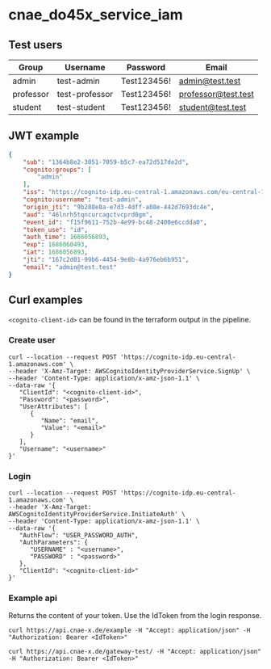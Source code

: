 # cnae_do45x_service_iam

## Test users
| Group  | Username | Password | Email |
| ------------- | ------------- | ------------- | ------------- |
| admin | test-admin | Test123456! | admin@test.test |
| professor | test-professor | Test123456! | professor@test.test |
| student | test-student | Test123456! | student@test.test |

## JWT example
```json
{
    "sub": "1364b8e2-3051-7059-b5c7-ea72d517de2d",
    "cognito:groups": [
        "admin"
    ],
    "iss": "https://cognito-idp.eu-central-1.amazonaws.com/eu-central-1_DRfo8lOHW",
    "cognito:username": "test-admin",
    "origin_jti": "9b288e8a-e7d3-4dff-a08e-442d7693dc4e",
    "aud": "46lnrh5tqncurcagctvcprd0gm",
    "event_id": "f15f9611-752b-4e99-bc48-2400e6ccdda0",
    "token_use": "id",
    "auth_time": 1686056893,
    "exp": 1686060493,
    "iat": 1686056893,
    "jti": "167c2d01-99b6-4454-9e8b-4a976eb6b951",
    "email": "admin@test.test"
}
```

## Curl examples
`<cognito-client-id>` can be found in the terraform output in the pipeline.

### Create user
```
curl --location --request POST 'https://cognito-idp.eu-central-1.amazonaws.com' \
--header 'X-Amz-Target: AWSCognitoIdentityProviderService.SignUp' \
--header 'Content-Type: application/x-amz-json-1.1' \
--data-raw '{
   "ClientId": "<cognito-client-id>",
   "Password": "<password>",
   "UserAttributes": [ 
      { 
         "Name": "email",
         "Value": "<email>"
      }
   ],
   "Username": "<username>"
}'
```

### Login
```
curl --location --request POST 'https://cognito-idp.eu-central-1.amazonaws.com' \
--header 'X-Amz-Target: AWSCognitoIdentityProviderService.InitiateAuth' \
--header 'Content-Type: application/x-amz-json-1.1' \
--data-raw '{
   "AuthFlow": "USER_PASSWORD_AUTH",
   "AuthParameters": { 
      "USERNAME" : "<username>",
      "PASSWORD" : "<password>"
   },
   "ClientId": "<cognito-client-id>"
}'
```

### Example api
Returns the content of your token. Use the IdToken from the login response.
```
curl https://api.cnae-x.de/example -H "Accept: application/json" -H "Authorization: Bearer <IdToken>"
```
```
curl https://api.cnae-x.de/gateway-test/ -H "Accept: application/json" -H "Authorization: Bearer <IdToken>"
```
